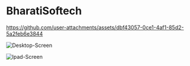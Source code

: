 # BharatiSoftech


https://github.com/user-attachments/assets/dbf43057-0ce1-4af1-85d2-5a2feb6e3844


![Desktop-Screen](https://github.com/user-attachments/assets/95b8fd53-f4a2-4804-afe0-1c8c7544dced)


![Ipad-Screen](https://github.com/user-attachments/assets/05b6e07d-69cd-483e-8baa-5769193534dd)
